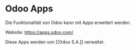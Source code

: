 # Odoo Apps
Die Funktionalität von Odoo kann mit Apps erweitert werden.

Website: <https://apps.odoo.com/>

Diese Apps werden von [[Odoo S.A.]] verwaltet.